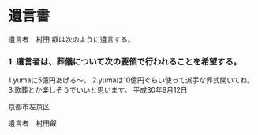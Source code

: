 遺言書
======

遺言者　村田 叡は次のように遺言する。

### 1. 遺言者は、葬儀について次の要領で行われることを希望する。
1.yumaに5億円あげる～。
2.yumaは10億円ぐらい使って派手な葬式開いてね。
3.歌葬とか楽しそうでいいと思います。
平成30年9月12日

京都市左京区

遺言者　村田叡
